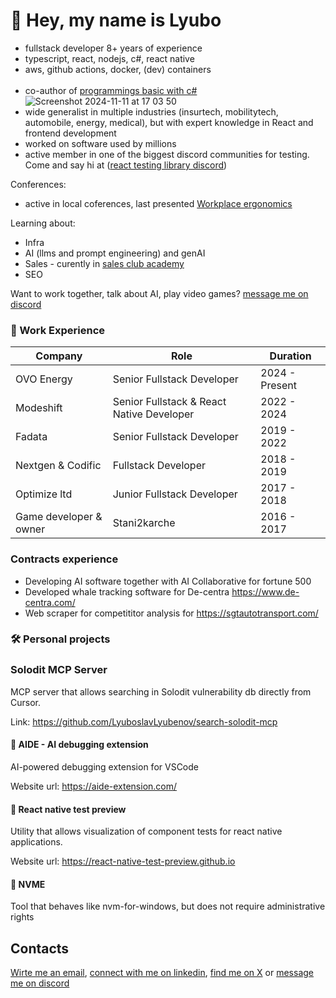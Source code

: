 # 👋 Hey, my name is Lyubo

- fullstack developer 8+ years of experience
- typescript, react, nodejs, c#, react native
- aws, github actions, docker, (dev) containers
<br></br>
- co-author of [programmings basic with c#](https://csharp-book.softuni.org/)
![Screenshot 2024-11-11 at 17 03 50](https://github.com/user-attachments/assets/83605268-d0eb-40bc-9cd7-822302111f77)
- wide generalist in multiple industries (insurtech, mobilitytech, automobile, energy, medical), but with expert knowledge in React and frontend development
- worked on software used by millions
- active member in one of the biggest discord communities for testing. Come and say hi at ([react testing library discord](https://discord.com/channels/723559267868737556/))

Conferences:
- active in local coferences, last presented [Workplace ergonomics](https://docs.google.com/presentation/d/1UAs0rWAtqKhl1kBbnKv9ITfXvt97TGmvfWfxs_6HM-w/edit#slide=id.p) 

Learning about:
- Infra
- AI (llms and prompt engineering) and genAI
- Sales - curently in [sales club academy](https://salesclub.pro/academy/)
- SEO

Want to work together, talk about AI, play video games? [message me on discord](https://discordapp.com/users/409063369929392128)

### 💼 Work Experience

| Company | Role | Duration |
|---------|------|----------|
| OVO Energy | Senior Fullstack Developer | 2024 - Present |
| Modeshift | Senior Fullstack & React Native Developer | 2022 - 2024 |
| Fadata | Senior Fullstack Developer | 2019 - 2022 |
| Nextgen & Codific | Fullstack Developer | 2018 - 2019 |
| Optimize ltd | Junior Fullstack Developer | 2017 - 2018 |
| Game developer & owner | Stani2karche | 2016 - 2017 | 

### Contracts experience

- Developing AI software together with AI Collaborative for fortune 500
- Developed whale tracking software for De-centra https://www.de-centra.com/
- Web scraper for competititor analysis for https://sgtautotransport.com/

### 🛠️ Personal projects

### Solodit MCP Server

MCP server that allows searching in Solodit vulnerability db directly from Cursor.

Link: https://github.com/LyuboslavLyubenov/search-solodit-mcp

#### 🌟 AIDE - AI debugging extension

AI-powered debugging extension for VSCode

Website url: https://aide-extension.com/

#### 🌟 React native test preview

Utility that allows visualization of component tests for react native applications.

Website url: https://react-native-test-preview.github.io

#### 🌟 NVME

Tool that behaves like nvm-for-windows, but does not require administrative rights

## Contacts

[Wirte me an email](mailto:l_lyubenov@protonmail.com), [connect with me on linkedin](https://www.linkedin.com/in/lyuboslavlyubenovdead4y/), [find me on X](https://x.com/LuboslavLubeno1) or [message me on discord](https://discordapp.com/users/409063369929392128)
